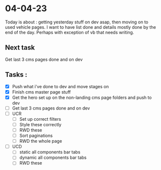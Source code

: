 # 04-04-23

Today is about : getting yesterday stuff on dev asap, then moving on to used vehicle pages. I want to have list done and details mostly done by the end of the day. Perhaps with exception of vb that needs writing.

## Next task
Get last 3 cms pages done and on dev

## Tasks :
- [x] Push what i've done to dev and move stages on
- [x] Finish cms master page stuff
- [x] Get the hero set up on the non-landing cms page folders and push to dev
- [ ] Get last 3 cms pages done and on dev
- [ ] UCR
  - [ ] Set up correct filters
  - [ ] Style these correctly
  - [ ] RWD these
  - [ ] Sort paginations
  - [ ] RWD the whole page
- [ ] UCD
  - [ ] static all components bar tabs
  - [ ] dynamic all components bar tabs
  - [ ] RWD these